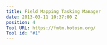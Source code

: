```yaml
---
title: Field Mapping Tasking Manager
date: 2013-03-11 10:37:00 Z
position: 4
Tool URL: https://fmtm.hotosm.org/
Tool id: "#1"
---
```



